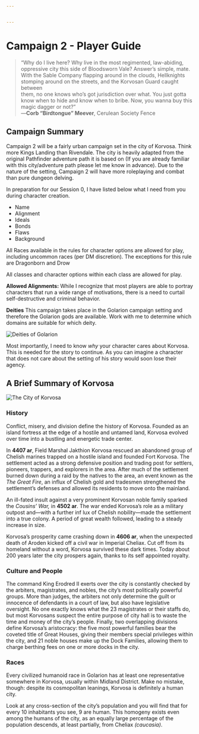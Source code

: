 ```yaml
---


---
```


<h1 id="campaign-2---player-guide">Campaign 2 - Player Guide</h1>
<blockquote>
<p>“Why do I live here? Why live in the most regimented, law-abiding,<br>
oppressive city this side of Bloodsworn Vale? Answer’s simple, mate.<br>
With the Sable Company flapping around in the clouds, Hellknights<br>
stomping around on the streets, and the Korvosan Guard caught between<br>
them, no one knows who’s got jurisdiction over what. You just gotta<br>
know when to hide and know when to bribe. Now, you wanna buy this<br>
magic dagger or not?”<br>
—<strong>Corb “Birdtongue” Meever</strong>, Cerulean Society Fence</p>
</blockquote>
<h2 id="campaign-summary">Campaign Summary</h2>
<p>Campaign 2 will be a fairly urban campaign set in the city of Korvosa. Think more Kings Landing than Rivendale. The city is heavily adapted from the original Pathfinder adventure path it is based on (If you are already familiar with this city/adventure path please let me know in advance). Due to the nature of the setting, Campaign 2 will have more roleplaying and combat than pure dungeon delving.</p>
<p>In preparation for our Session 0, I have listed below what I need from you during character creation.</p>
<ul>
<li>Name</li>
<li>Alignment</li>
<li>Ideals</li>
<li>Bonds</li>
<li>Flaws</li>
<li>Background</li>
</ul>
<p>All Races available in the rules for character options are allowed for play, including uncommon races (per DM discretion). The exceptions for this rule are Dragonborn and Drow</p>
<p>All classes and character options within each class are allowed for play.</p>
<p><strong>Allowed Alignments:</strong> While I recognize that most players are able to portray characters that run a wide range of motivations, there is a need to curtail self-destructive and criminal behavior.</p>
<p><strong>Deities</strong> This campaign takes place in the Golarion campaign setting and therefore the Golarion gods are available. Work with me to determine which domains are suitable for which deity.</p>
<p><img src="https://i.imgur.com/bqtoAzp.png" alt="Deities of Golarion"></p>
<p>Most importantly, I need to know <em>why</em> your character cares about Korvosa. This is needed for the story to continue. As you can imagine a character that does not care about the setting of his story would soon lose their agency.</p>
<h2 id="a-brief-summary-of-korvosa">A Brief Summary of Korvosa</h2>
<p><img src="https://i.imgur.com/HRuXhn2.png" alt="The City of Korvosa"></p>
<h3 id="history">History</h3>
<p>Conflict, misery, and division define the history of Korvosa. Founded as an island fortress at the edge of a hostile and untamed land, Korvosa evolved over time into a bustling and energetic trade center.</p>
<p>In <strong>4407 ar</strong>, Field Marshal Jakthion Korvosa rescued an abandoned group of Chelish marines trapped on a hostile island and founded Fort Korvosa. The settlement acted as a strong defensive position and trading post for settlers, pioneers, trappers, and explorers in the area. After much of the settlement burned down during a raid by the natives to the area, an event known as the <em>The Great Fire</em>, an influx of Chelish gold and tradesmen strengthened the settlement’s defenses and allowed its residents to move onto the mainland.</p>
<p>An ill-fated insult against a very prominent Korvosan noble family sparked the <em>Cousins’ War,</em> in <strong>4502 ar</strong>. The war ended Korvosa’s role as a military outpost and—with a further inf lux of Chelish nobility—made the settlement into a true colony. A period of great wealth followed, leading to a steady increase in size.</p>
<p>Korvosa’s prosperity came crashing down in <strong>4606 ar</strong>, when the unexpected death of Aroden kicked off a civil war in Imperial Cheliax. Cut off from its homeland without a word, Korvosa survived these dark times. Today about 200 years later the city prospers again, thanks to its self appointed royalty.</p>
<h3 id="culture-and-people">Culture and People</h3>
<p>The command King Erodred II exerts over the city is constantly checked by the arbiters, magistrates, and nobles, the city’s most politically powerful groups. More than judges, the arbiters not only determine the guilt or innocence of defendants in a court of law, but also have legislative oversight. No one exactly knows what the 23 magistrates or their staffs do, but most Korvosans suspect the entire purpose of city hall is to waste the time and money of the city’s people. Finally, two overlapping divisions define Korvosa’s aristocracy: the five most powerful families bear the coveted title of Great Houses, giving their members special privileges within the city, and 21 noble houses make up the Dock Families, allowing them to charge berthing fees on one or more docks in the city.</p>
<h3 id="races">Races</h3>
<p>Every civilized humanoid race in Golarion has at least one representative somewhere in Korvosa, usually within Midland District. Make no mistake, though: despite its cosmopolitan leanings, Korvosa is definitely a human city.</p>
<p>Look at any cross-section of the city’s population and you will find that for every 10 inhabitants you see, 9 are human. This homogeny exists even among the humans of the city, as an equally large percentage of the population descends, at least partially, from Cheliax <em>(caucasia)</em>.</p>

